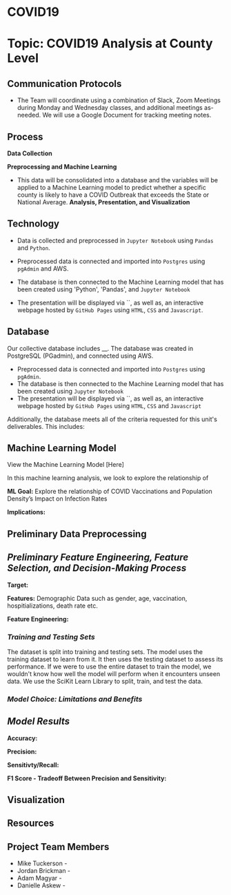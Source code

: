 
# COVID19
# Topic: COVID19 Analysis at County Level

## Communication Protocols
* The Team will coordinate using a combination of Slack, Zoom Meetings during Monday and Wednesday classes, and additional meetings as-needed. We will use a Google Document for tracking meeting notes.

## Process

**Data Collection**

**Preprocessing and Machine Learning**

* This data will be consolidated into a database and the variables will be applied to a Machine Learning model to predict whether a specific county is likely to have a COVID Outbreak that exceeds the State or National Average. 
**Analysis, Presentation, and Visualization**


## Technology

* Data is collected and preprocessed in `Jupyter Notebook` using `Pandas` and `Python`.

* Preprocessed data is connected and imported into `Postgres` using `pgAdmin` and AWS.
* The database is then connected to the Machine Learning model that has been created using 'Python', 'Pandas', and `Jupyter Notebook`
* The presentation will be displayed via ``, as well as, an interactive webpage hosted by `GitHub Pages` using `HTML`, `CSS` and `Javascript`.

## Database

Our collective database includes __. The database was created in PostgreSQL (PGadmin), and connected using AWS.
* Preprocessed data is connected and imported into `Postgres` using `pgAdmin`.
* The database is then connected to the Machine Learning model that has been created using `Jupyter Notebook`
* The presentation will be displayed via ``, as well as, an interactive webpage hosted by `GitHub Pages` using `HTML`, `CSS` and `Javascript`

Additionally, the database meets all of the criteria requested for this unit's deliverables. This includes:


## Machine Learning Model

View the Machine Learning Model [Here]

In this machine learning analysis, we look to explore the relationship of

**ML Goal:** Explore the relationship of COVID Vaccinations and Population Density’s Impact on Infection Rates

**Implications:**


## Preliminary Data Preprocessing ##



## *Preliminary Feature Engineering, Feature Selection, and Decision-Making Process* ##

**Target:** 

**Features:** Demographic Data such as gender, age, vaccination, hospitializations, death rate etc.

**Feature Engineering:**



### *Training and Testing Sets*
The dataset is split into training and testing sets. The model uses the training dataset to learn from it. It then uses the testing dataset to assess its performance. If we were to use the entire dataset to train the model, we wouldn't know how well the model will perform when it encounters unseen data. We use the SciKit Learn Library to split, train, and test the data.

### *Model Choice: Limitations and Benefits*




## *Model Results* ##
**Accuracy:** 


**Precision:**


**Sensitivty/Recall:**


**F1 Score - Tradeoff Between Precision and Sensitivity:**


## Visualization


## Resources



## Project Team Members

* Mike Tuckerson - 
* Jordan Brickman - 
* Adam Magyar - 
* Danielle Askew -




